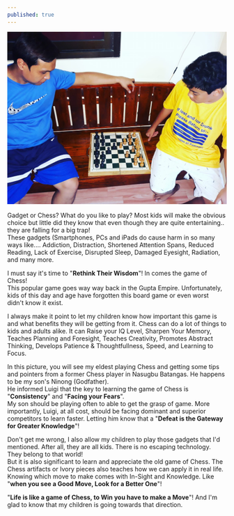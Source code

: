 ```yaml
---
published: true
---
```

![Chess](/images/Chess.jpg)

Gadget or Chess? What do you like to play? Most kids will make the obvious choice but little did they know that even though they are quite entertaining.. they are falling for a big trap!   
These gadgets (Smartphones, PCs and iPads do cause harm in so many ways like.... Addiction, Distraction, Shortened Attention Spans, Reduced Reading, Lack of Exercise, Disrupted Sleep, Damaged Eyesight, Radiation, and many more.

I must say it's time to "**Rethink Their Wisdom**"! In comes the game of Chess!   
This popular game goes way way back in the Gupta Empire. Unfortunately, kids of this day and age have forgotten this board game or even worst didn't know it exist.

I always make it point to let my children know how important this game is and what benefits they will be getting from it. Chess can do a lot of things to kids and adults alike. It can Raise your IQ Level, Sharpen Your Memory, Teaches Planning and Foresight, Teaches Creativity, Promotes Abstract Thinking, Develops Patience & Thoughtfullness, Speed, and Learning to Focus. 

In this picture, you will see my eldest playing Chess and getting some tips and pointers from a former Chess player in Nasugbu Batangas. He happens to be my son's Ninong (Godfather).   
He informed Luigi that the key to learning the game of Chess is "**Consistency**" and "**Facing your Fears**".   
My son should be playing often to able to get the grasp of game. More importantly, Luigi, at all cost, should be facing dominant and superior competitors to learn faster. Letting him know that a "**Defeat is the Gateway for Greater Knowledge**"!

Don't get me wrong, I also allow my children to play those gadgets that I'd mentioned. After all, they are all kids. There is no escaping technology. They belong to that world!   
But it is also significant to learn and appreciate the old game of Chess. The Chess artifacts or Ivory pieces also teaches how we can apply it in real life. Knowing which move to make comes with In-Sight and Knowledge. Like "**when you see a Good Move, Look for a Better One**"!

"**Life is like a game of Chess, to Win you have to make a Move**"! And I'm glad to know that my children is going towards that direction.  
